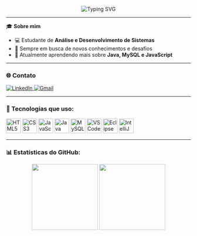 <p align="center">
  <img src="https://readme-typing-svg.herokuapp.com?lines=Olá!+Bem-vindo(a)+ao+perfil!;Meu+nome+é+Luana+Pereira;Sou+estudante+de+Análise+e+Desenvolvimento+de+Sistemas&center=true&width=650&height=60&color=F76C6C&size=22" alt="Typing SVG" />
</p>

---

🎓 **Sobre mim**

- 💻 Estudante de **Análise e Desenvolvimento de Sistemas**
- 🚀 Sempre em busca de novos conhecimentos e desafios
- 🌱 Atualmente aprendendo mais sobre **Java, MySQL e JavaScript**

---

### 🌐 Contato

<p align="left">
  <a href="https://www.linkedin.com/in/luana-pereira-018593341" target="_blank">
    <img src="https://img.shields.io/badge/-LinkedIn-0A66C2?style=for-the-badge&logo=linkedin&logoColor=white" alt="LinkedIn">
  </a>
  <a href="mailto:luanapereira4516@gmail.com">
    <img src="https://img.shields.io/badge/-Email-D14836?style=for-the-badge&logo=gmail&logoColor=white" alt="Gmail">
  </a>
</p>

---

### 🚀 Tecnologias que uso:

<p align="left">
  <img src="https://cdn.jsdelivr.net/gh/devicons/devicon/icons/html5/html5-original.svg" width="40" height="40" alt="HTML5" />
  <img src="https://cdn.jsdelivr.net/gh/devicons/devicon/icons/css3/css3-original.svg" width="40" height="40" alt="CSS3" />
  <img src="https://cdn.jsdelivr.net/gh/devicons/devicon/icons/javascript/javascript-original.svg" width="40" height="40" alt="JavaScript" />
  <img src="https://cdn.jsdelivr.net/gh/devicons/devicon/icons/java/java-original.svg" width="40" height="40" alt="Java" />
  <img src="https://cdn.jsdelivr.net/gh/devicons/devicon/icons/mysql/mysql-original.svg" width="40" height="40" alt="MySQL" />
  <img src="https://cdn.jsdelivr.net/gh/devicons/devicon/icons/vscode/vscode-original.svg" width="40" height="40" alt="VS Code" />
  <img src="https://cdn.jsdelivr.net/gh/devicons/devicon/icons/eclipse/eclipse-original.svg" width="40" height="40" alt="Eclipse" />
  <img src="https://cdn.jsdelivr.net/gh/devicons/devicon/icons/intellij/intellij-original.svg" width="40" height="40" alt="IntelliJ IDEA" />
</p>

---

### 📊 Estatísticas do GitHub:

<p align="center">
  <img height="180em" src="https://github-readme-stats.vercel.app/api?username=LuluPereira&show_icons=true&theme=radical" />
  <img height="180em" src="https://github-readme-stats.vercel.app/api/top-langs/?username=LuluPereira&layout=compact&theme=radical" />
</p>
